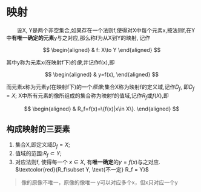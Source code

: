 # 映射

&emsp;&emsp;设X, Y是两个非空集合,如果存在一个法则f,使得对X中每个元素x,按法则f,在Y中**有唯一确定的元素**y与之对应,那么称f为从X到Y的映射, 记作

$$
\begin{aligned}
	& f: X\to Y
\end{aligned}
$$

其中y称为元素x(在映射f下)的*像*,并记作f(x),即

$$
\begin{aligned}
	& y=f(x),
\end{aligned}
$$

而元素x称为元素y(在映射f下)的一个*原像*;集合X称为映射f的定义域,记作$D_f$, 即$D_f = X$;
X中所有元素的像所组成的集合称为映射f的值域,记作$R_f$或$f(X)$,即

$$
\begin{aligned}
	& R_f=f(x)=\{f(x)|x\in X\}.
\end{aligned}
$$

## 构成映射的三要素

1. 集合X,即定义域$D_f=X$;
2. 值域的范围:$R_f \subset Y$;
3. 对应法则f, 使得每一个 $x\in X$, 有**唯一确定**的$y=f(x)$与之对应.
   $\textcolor{red}{R_f\subset Y, \text{不一定} R_f = Y}$

> 像的原像不唯一，原像的像唯一
> y可以对应多个x，但x只对应一个y
